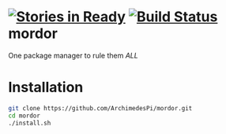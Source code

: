 [![Stories in Ready](https://badge.waffle.io/archimedespi/mordor.png?label=ready)](https://waffle.io/archimedespi/mordor) [![Build Status](https://travis-ci.org/ArchimedesPi/mordor.png?branch=master)](https://travis-ci.org/ArchimedesPi/mordor)
mordor
=======

One package manager to rule them *ALL*


Installation
============

````bash
git clone https://github.com/ArchimedesPi/mordor.git
cd mordor
./install.sh
````
